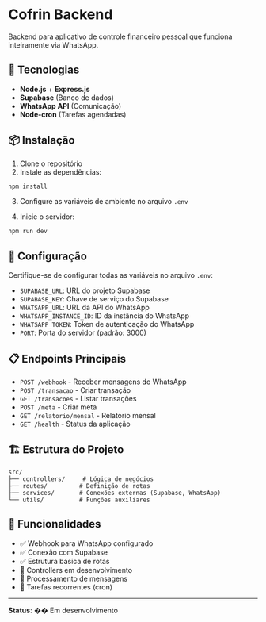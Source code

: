 # Cofrin Backend

Backend para aplicativo de controle financeiro pessoal que funciona inteiramente via WhatsApp.

## 🚀 Tecnologias

- **Node.js** + **Express.js**
- **Supabase** (Banco de dados)
- **WhatsApp API** (Comunicação)
- **Node-cron** (Tarefas agendadas)

## 📦 Instalação

1. Clone o repositório
2. Instale as dependências:
```bash
npm install
```

3. Configure as variáveis de ambiente no arquivo `.env`

4. Inicie o servidor:
```bash
npm run dev
```

## 🔧 Configuração

Certifique-se de configurar todas as variáveis no arquivo `.env`:

- `SUPABASE_URL`: URL do projeto Supabase
- `SUPABASE_KEY`: Chave de serviço do Supabase
- `WHATSAPP_URL`: URL da API do WhatsApp
- `WHATSAPP_INSTANCE_ID`: ID da instância do WhatsApp
- `WHATSAPP_TOKEN`: Token de autenticação do WhatsApp
- `PORT`: Porta do servidor (padrão: 3000)

## 📋 Endpoints Principais

- `POST /webhook` - Receber mensagens do WhatsApp
- `POST /transacao` - Criar transação
- `GET /transacoes` - Listar transações
- `POST /meta` - Criar meta
- `GET /relatorio/mensal` - Relatório mensal
- `GET /health` - Status da aplicação

## 🏗️ Estrutura do Projeto

```
src/
├── controllers/     # Lógica de negócios
├── routes/         # Definição de rotas
├── services/       # Conexões externas (Supabase, WhatsApp)
└── utils/          # Funções auxiliares
```

## 🔄 Funcionalidades

- ✅ Webhook para WhatsApp configurado
- ✅ Conexão com Supabase
- ✅ Estrutura básica de rotas
- 🔄 Controllers em desenvolvimento
- 🔄 Processamento de mensagens
- 🔄 Tarefas recorrentes (cron)

---

**Status**: �� Em desenvolvimento 